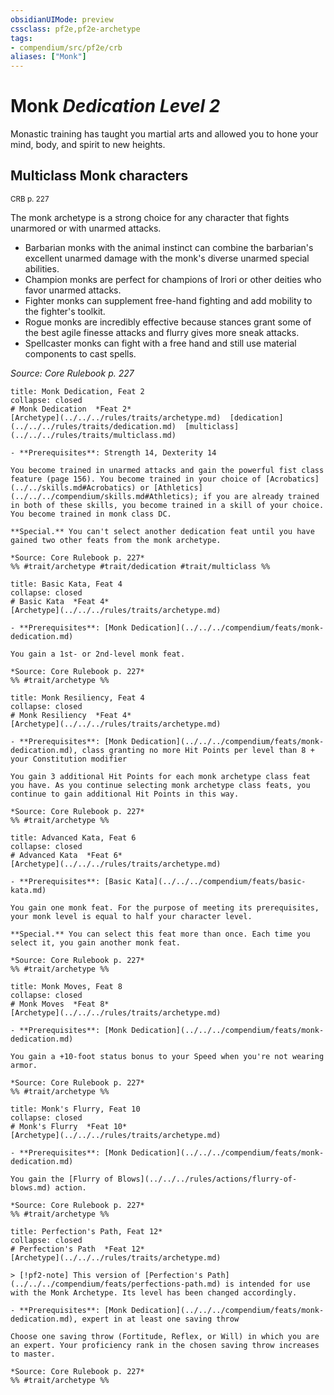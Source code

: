 ```yaml
---
obsidianUIMode: preview
cssclass: pf2e,pf2e-archetype
tags:
- compendium/src/pf2e/crb
aliases: ["Monk"]
---
```

# Monk *Dedication Level 2*  

Monastic training has taught you martial arts and allowed you to hone your mind, body, and spirit to new heights.

## Multiclass Monk characters
<sup>CRB p. 227</sup>

The monk archetype is a strong choice for any character that fights unarmored or with unarmed attacks.

- Barbarian monks with the animal instinct can combine the barbarian's excellent unarmed damage with the monk's diverse unarmed special abilities.
- Champion monks are perfect for champions of Irori or other deities who favor unarmed attacks.
- Fighter monks can supplement free-hand fighting and add mobility to the fighter's toolkit.
- Rogue monks are incredibly effective because stances grant some of the best agile finesse attacks and flurry gives more sneak attacks.
- Spellcaster monks can fight with a free hand and still use material components to cast spells.

*Source: Core Rulebook p. 227*

```ad-embed-feat
title: Monk Dedication, Feat 2
collapse: closed
# Monk Dedication  *Feat 2*  
[Archetype](../../../rules/traits/archetype.md)  [dedication](../../../rules/traits/dedication.md)  [multiclass](../../../rules/traits/multiclass.md)  

- **Prerequisites**: Strength 14, Dexterity 14

You become trained in unarmed attacks and gain the powerful fist class feature (page 156). You become trained in your choice of [Acrobatics](../../skills.md#Acrobatics) or [Athletics](../../../compendium/skills.md#Athletics); if you are already trained in both of these skills, you become trained in a skill of your choice. You become trained in monk class DC.

**Special.** You can't select another dedication feat until you have gained two other feats from the monk archetype.

*Source: Core Rulebook p. 227*  
%% #trait/archetype #trait/dedication #trait/multiclass %%
```  

```ad-embed-feat
title: Basic Kata, Feat 4
collapse: closed
# Basic Kata  *Feat 4*  
[Archetype](../../../rules/traits/archetype.md)  

- **Prerequisites**: [Monk Dedication](../../../compendium/feats/monk-dedication.md)

You gain a 1st- or 2nd-level monk feat.

*Source: Core Rulebook p. 227*  
%% #trait/archetype %%
```  

```ad-embed-feat
title: Monk Resiliency, Feat 4
collapse: closed
# Monk Resiliency  *Feat 4*  
[Archetype](../../../rules/traits/archetype.md)  

- **Prerequisites**: [Monk Dedication](../../../compendium/feats/monk-dedication.md), class granting no more Hit Points per level than 8 + your Constitution modifier

You gain 3 additional Hit Points for each monk archetype class feat you have. As you continue selecting monk archetype class feats, you continue to gain additional Hit Points in this way.

*Source: Core Rulebook p. 227*  
%% #trait/archetype %%
```  

```ad-embed-feat
title: Advanced Kata, Feat 6
collapse: closed
# Advanced Kata  *Feat 6*  
[Archetype](../../../rules/traits/archetype.md)  

- **Prerequisites**: [Basic Kata](../../../compendium/feats/basic-kata.md)

You gain one monk feat. For the purpose of meeting its prerequisites, your monk level is equal to half your character level.

**Special.** You can select this feat more than once. Each time you select it, you gain another monk feat.

*Source: Core Rulebook p. 227*  
%% #trait/archetype %%
```  

```ad-embed-feat
title: Monk Moves, Feat 8
collapse: closed
# Monk Moves  *Feat 8*  
[Archetype](../../../rules/traits/archetype.md)  

- **Prerequisites**: [Monk Dedication](../../../compendium/feats/monk-dedication.md)

You gain a +10-foot status bonus to your Speed when you're not wearing armor.

*Source: Core Rulebook p. 227*  
%% #trait/archetype %%
```  

```ad-embed-feat
title: Monk's Flurry, Feat 10
collapse: closed
# Monk's Flurry  *Feat 10*  
[Archetype](../../../rules/traits/archetype.md)  

- **Prerequisites**: [Monk Dedication](../../../compendium/feats/monk-dedication.md)

You gain the [Flurry of Blows](../../../rules/actions/flurry-of-blows.md) action.

*Source: Core Rulebook p. 227*  
%% #trait/archetype %%
```  

```ad-embed-feat
title: Perfection's Path, Feat 12*
collapse: closed
# Perfection's Path  *Feat 12*  
[Archetype](../../../rules/traits/archetype.md)  

> [!pf2-note] This version of [Perfection's Path](../../../compendium/feats/perfections-path.md) is intended for use with the Monk Archetype. Its level has been changed accordingly.

- **Prerequisites**: [Monk Dedication](../../../compendium/feats/monk-dedication.md), expert in at least one saving throw

Choose one saving throw (Fortitude, Reflex, or Will) in which you are an expert. Your proficiency rank in the chosen saving throw increases to master.

*Source: Core Rulebook p. 227*  
%% #trait/archetype %%
```
